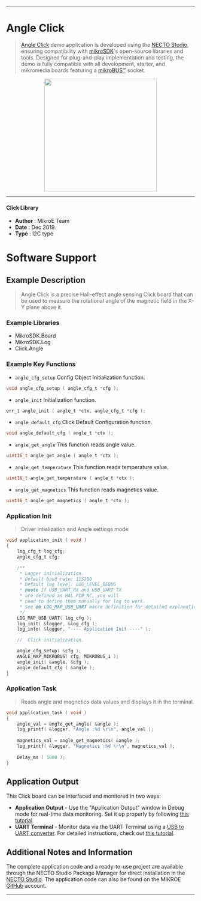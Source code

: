 
---
# Angle Click

> [Angle Click](https://www.mikroe.com/?pid_product=MIKROE-2030) demo application is developed using
the [NECTO Studio](https://www.mikroe.com/necto), ensuring compatibility with [mikroSDK](https://www.mikroe.com/mikrosdk)'s
open-source libraries and tools. Designed for plug-and-play implementation and testing, the demo is fully compatible with
all development, starter, and mikromedia boards featuring a [mikroBUS&trade;](https://www.mikroe.com/mikrobus) socket.

<p align="center">
  <img src="https://www.mikroe.com/?pid_product=MIKROE-2030&image=1" height=300px>
</p>

---

#### Click Library

- **Author**        : MikroE Team
- **Date**          : Dec 2019.
- **Type**          : I2C type

# Software Support

## Example Description

> Angle Click is a precise Hall-effect angle sensing Click board that can be used to measure 
> the rotational angle of the magnetic field in the X-Y plane above it.

### Example Libraries

- MikroSDK.Board
- MikroSDK.Log
- Click.Angle

### Example Key Functions

- `angle_cfg_setup` Config Object Initialization function. 
```c
void angle_cfg_setup ( angle_cfg_t *cfg );
``` 
 
- `angle_init` Initialization function. 
```c
err_t angle_init ( angle_t *ctx, angle_cfg_t *cfg );
```

- `angle_default_cfg` Click Default Configuration function. 
```c
void angle_default_cfg ( angle_t *ctx );
```

- `angle_get_angle` This function reads angle value. 
```c
uint16_t angle_get_angle ( angle_t *ctx );
```
 
- `angle_get_temperature` This function reads temperature value. 
```c
uint16_t angle_get_temperature ( angle_t *ctx );
```

- `angle_get_magnetics` This function reads magnetics value. 
```c
uint16_t angle_get_magnetics ( angle_t *ctx );
```

### Application Init

> Driver intialization and Angle settings mode

```c
void application_init ( void )
{
    log_cfg_t log_cfg;
    angle_cfg_t cfg;

    /** 
     * Logger initialization.
     * Default baud rate: 115200
     * Default log level: LOG_LEVEL_DEBUG
     * @note If USB_UART_RX and USB_UART_TX 
     * are defined as HAL_PIN_NC, you will 
     * need to define them manually for log to work. 
     * See @b LOG_MAP_USB_UART macro definition for detailed explanation.
     */
    LOG_MAP_USB_UART( log_cfg );
    log_init( &logger, &log_cfg );
    log_info( &logger, "---- Application Init ----" );

    //  Click initialization.

    angle_cfg_setup( &cfg );
    ANGLE_MAP_MIKROBUS( cfg, MIKROBUS_1 );
    angle_init( &angle, &cfg );
    angle_default_cfg ( &angle );
}
```

### Application Task

> Reads angle and magnetics data values and displays it in the terminal.

```c
void application_task ( void )
{
    angle_val = angle_get_angle( &angle );
    log_printf( &logger, "Angle :%d \r\n", angle_val );
    
    magnetics_val = angle_get_magnetics( &angle );
    log_printf( &logger, "Magnetics :%d \r\n", magnetics_val );
    
    Delay_ms ( 1000 );
}
```

## Application Output

This Click board can be interfaced and monitored in two ways:
- **Application Output** - Use the "Application Output" window in Debug mode for real-time data monitoring.
Set it up properly by following [this tutorial](https://www.youtube.com/watch?v=ta5yyk1Woy4).
- **UART Terminal** - Monitor data via the UART Terminal using
a [USB to UART converter](https://www.mikroe.com/click/interface/usb?interface*=uart,uart). For detailed instructions,
check out [this tutorial](https://help.mikroe.com/necto/v2/Getting%20Started/Tools/UARTTerminalTool).

## Additional Notes and Information

The complete application code and a ready-to-use project are available through the NECTO Studio Package Manager for 
direct installation in the [NECTO Studio](https://www.mikroe.com/necto). The application code can also be found on
the MIKROE [GitHub](https://github.com/MikroElektronika/mikrosdk_click_v2) account.

---
